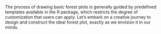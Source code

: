 The process of drawing basic forest plots is generally guided by predefined templates available in the R package, which restricts the degree of customization that users can apply. 
Let’s embark on a creative journey to design and construct the ideal forest plot, exactly as we envision it in our minds.
